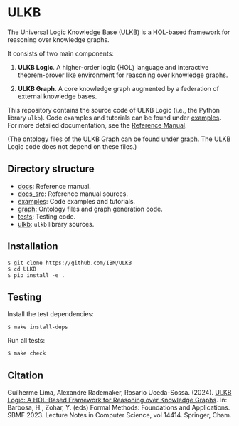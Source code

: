 # ULKB #

The Universal Logic Knowledge Base (ULKB) is a HOL-based framework for
reasoning over knowledge graphs.

It consists of two main components:

1. **ULKB Logic**. A higher-order logic (HOL) language and interactive
   theorem-prover like environment for reasoning over knowledge graphs.

2. **ULKB Graph**.  A core knowledge graph augmented by a federation of
   external knowledge bases.

This repository contains the source code of ULKB Logic (i.e., the Python
library `ulkb`). Code examples and tutorials can be found under
[examples](./examples).  For more detailed documentation, see the [Reference
Manual](https://github.com/IBM/ULKB/).

(The ontology files of the ULKB Graph can be found under [graph](./graph).
The ULKB Logic code does not depend on these files.)

## Directory structure ##

- [docs](./docs): Reference manual.
- [docs_src](./docs_src): Reference manual sources.
- [examples](./examples): Code examples and tutorials.
- [graph](./graph): Ontology files and graph generation code.
- [tests](./tests): Testing code.
- [ulkb](./ulkb): `ulkb` library sources.

## Installation ##

```shell
$ git clone https://github.com/IBM/ULKB
$ cd ULKB
$ pip install -e .
```

## Testing ##

Install the test dependencies:
```shell
$ make install-deps
```

Run all tests:
```shell
$ make check
```

## Citation ##

Guilherme Lima, Alexandre Rademaker, Rosario Uceda-Sossa. (2024). [ULKB
Logic: A HOL-Based Framework for Reasoning over Knowledge
Graphs](https://link.springer.com/chapter/10.1007/978-3-031-49342-3_4).  In:
Barbosa, H., Zohar, Y. (eds) Formal Methods: Foundations and
Applications. SBMF 2023. Lecture Notes in Computer Science,
vol 14414. Springer, Cham.
